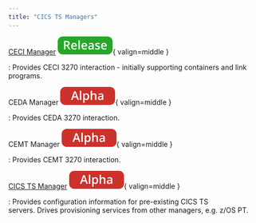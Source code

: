 ```yaml
---
title: "CICS TS Managers"
---
```



[CECI Manager](./cics-ts-ceci-manager.md) ![release](../../../assets/images/tags/release.svg){ valign=middle }

:   Provides CECI 3270 interaction - initially supporting containers and link programs.


CEDA Manager ![alpha](../../../assets/images/tags/alpha.svg){ valign=middle }

:   Provides CEDA 3270 interaction.


CEMT Manager ![alpha](../../../assets/images/tags/alpha.svg){ valign=middle }

:   Provides CEMT 3270 interaction.


[CICS TS Manager](./cics-ts-manager.md) ![alpha](../../../assets/images/tags/alpha.svg){ valign=middle }

:   Provides configuration information for pre-existing CICS TS servers. Drives provisioning services from other managers, e.g. z/OS PT.
